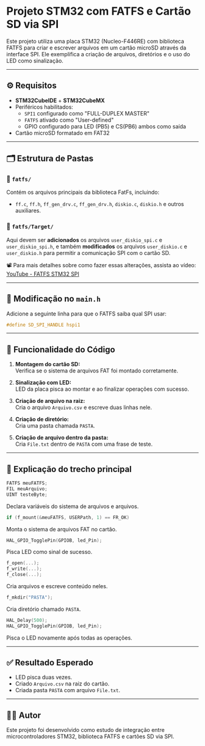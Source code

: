 
# Projeto STM32 com FATFS e Cartão SD via SPI

Este projeto utiliza uma placa STM32 (Nucleo-F446RE) com biblioteca FATFS para criar e escrever arquivos em um cartão microSD através da interface SPI. Ele exemplifica a criação de arquivos, diretórios e o uso do LED como sinalização.

---

## ⚙️ Requisitos

- **STM32CubeIDE** + **STM32CubeMX**
- Periféricos habilitados:
  - `SPI1` configurado como "FULL-DUPLEX MASTER"
  - `FATFS` ativado como "User-defined"
  - GPIO configurado para LED (PB5) e CS(PB6) ambos como saída
- Cartão microSD formatado em FAT32

---

## 🗂 Estrutura de Pastas

### 📁 `fatfs/`

Contém os arquivos principais da biblioteca FatFs, incluindo:

* `ff.c`, `ff.h`, `ff_gen_drv.c`, `ff_gen_drv.h`, `diskio.c`, `diskio.h` e outros auxiliares.

### 📁 `fatfs/Target/`

Aqui devem ser **adicionados** os arquivos `user_diskio_spi.c` e `user_diskio_spi.h`, e também **modificados** os arquivos `user_diskio.c` e `user_diskio.h` para permitir a comunicação SPI com o cartão SD.

📽️ Para mais detalhes sobre como fazer essas alterações, assista ao vídeo:
[YouTube - FATFS STM32 SPI](https://youtu.be/PBIm8BCnbyQ?si=l3_k60RtlLptr43m)

---

## 🔧 Modificação no `main.h`

Adicione a seguinte linha para que o FATFS saiba qual SPI usar:

```c
#define SD_SPI_HANDLE hspi1
```

---

## 🚀 Funcionalidade do Código

1. **Montagem do cartão SD:**  
   Verifica se o sistema de arquivos FAT foi montado corretamente.

2. **Sinalização com LED:**  
   LED da placa pisca ao montar e ao finalizar operações com sucesso.

3. **Criação de arquivo na raiz:**  
   Cria o arquivo `Arquivo.csv` e escreve duas linhas nele.

4. **Criação de diretório:**  
   Cria uma pasta chamada `PASTA`.

5. **Criação de arquivo dentro da pasta:**  
   Cria `File.txt` dentro de `PASTA` com uma frase de teste.

---

## 🧠 Explicação do trecho principal

```c
FATFS meuFATFS;
FIL meuArquivo;
UINT testeByte;
```
Declara variáveis do sistema de arquivos e arquivos.

```c
if (f_mount(&meuFATFS, USERPath, 1) == FR_OK)
```
Monta o sistema de arquivos FAT no cartão.

```c
HAL_GPIO_TogglePin(GPIOB, led_Pin);
```
Pisca LED como sinal de sucesso.

```c
f_open(...);
f_write(...);
f_close(...);
```
Cria arquivos e escreve conteúdo neles.

```c
f_mkdir("PASTA");
```
Cria diretório chamado `PASTA`.

```c
HAL_Delay(500);
HAL_GPIO_TogglePin(GPIOB, led_Pin);
```
Pisca o LED novamente após todas as operações.

---

## ✅ Resultado Esperado

- LED pisca duas vezes.
- Criado `Arquivo.csv` na raiz do cartão.
- Criada pasta `PASTA` com arquivo `File.txt`.

---

## 👨‍💻 Autor

Este projeto foi desenvolvido como estudo de integração entre microcontroladores STM32, biblioteca FATFS e cartões SD via SPI.
